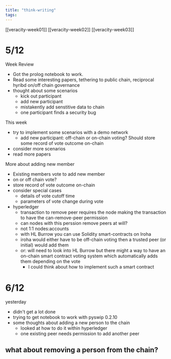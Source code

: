 ```yaml
---
title: "think-writing"
tags: 
---
```



[[veracity-week01]]
[[veracity-week02]]
[[veracity-week03]]

# 5/12

Week Review
- Got the prolog notebook to work. 
- Read some interesting papers, tethering to public chain, reciprocal hyribd on/off chain governance
- thought about some scenarios
	- kick out participant
	- add new participant
	- mistakently add senstitive data to chain
	- one participant finds a security bug

This week
- try to implement some scenarios with a demo network
	- add new participant: off-chain or on-chain voting? Should store some record of vote outcome on-chain
- consider more scenarios
- read more papers

More about adding new member
- Existing members vote to add new member
- on or off chain vote?
- store record of vote outcome on-chain
- consider special cases
	- details of vote cutoff time
	- parameters of vote change during vote
- hyperledger
	- transaction to remove peer requires the node making the transaction to have the can-remove-peer permission
	- can nodes with this perssion remove peers at will?
	- not 1:1 nodes:accounts
	- with HL Burrow you can use Solidity smart-contracts on Iroha
	- iroha would either have to be off-chain voting then a trusted peer (or initial) would add them
	- or: will need to look into HL Burrow but there might a way to have an on-chain smart contract voting system which automatically adds them depending on the vote
		- I could think about how to implement such a smart contract

# 6/12

yesterday
- didn't get a lot done
- trying to get notebook to work with pyswip 0.2.10
- some thoughts about adding a new person to the chain
	- looked at how to do it within hyperledger
	- one existing peer needs permission to add another peer

what about removing a person from the chain?
- 